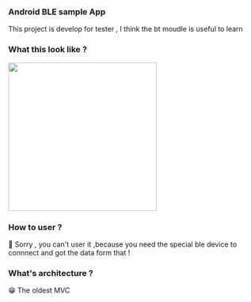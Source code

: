 ### Android BLE sample App
This project is develop for tester , I think the bt moudle is useful to learn 

### What this look like ?

<img src = "https://user-images.githubusercontent.com/45779049/155467113-d97b1ba0-5926-4dc0-a657-87dffd322a70.jpg" width="300px">

### How to user ? 

🤣 Sorry , you can't user it ,because you need the special ble device to connnect  and got the data form that !

### What's architecture ?
😁 The oldest MVC 
